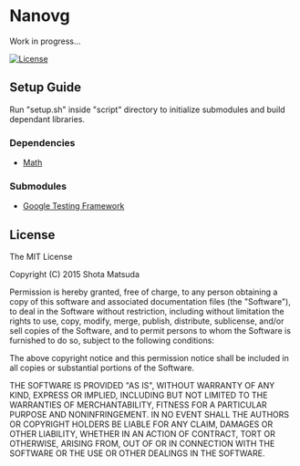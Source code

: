 Nanovg
======

Work in progress...

[![License](http://img.shields.io/badge/license-MIT-lightgrey.svg?style=flat
)](http://mit-license.org)

## Setup Guide

Run "setup.sh" inside "script" directory to initialize submodules and build dependant libraries.

### Dependencies

- [Math](https://github.com/takram-design-engineering/takram-math)

### Submodules

- [Google Testing Framework](https://chromium.googlesource.com/external/googletest)

## License

The MIT License

Copyright (C) 2015 Shota Matsuda

Permission is hereby granted, free of charge, to any person obtaining a copy
of this software and associated documentation files (the "Software"), to deal
in the Software without restriction, including without limitation the rights
to use, copy, modify, merge, publish, distribute, sublicense, and/or sell
copies of the Software, and to permit persons to whom the Software is
furnished to do so, subject to the following conditions:

The above copyright notice and this permission notice shall be included in
all copies or substantial portions of the Software.

THE SOFTWARE IS PROVIDED "AS IS", WITHOUT WARRANTY OF ANY KIND, EXPRESS OR
IMPLIED, INCLUDING BUT NOT LIMITED TO THE WARRANTIES OF MERCHANTABILITY,
FITNESS FOR A PARTICULAR PURPOSE AND NONINFRINGEMENT. IN NO EVENT SHALL THE
AUTHORS OR COPYRIGHT HOLDERS BE LIABLE FOR ANY CLAIM, DAMAGES OR OTHER
LIABILITY, WHETHER IN AN ACTION OF CONTRACT, TORT OR OTHERWISE, ARISING FROM,
OUT OF OR IN CONNECTION WITH THE SOFTWARE OR THE USE OR OTHER DEALINGS IN
THE SOFTWARE.
